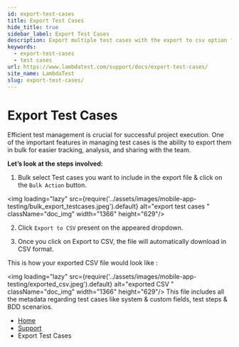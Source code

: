 ```yaml
---
id: export-test-cases
title: Export Test Cases
hide_title: true
sidebar_label: Export Test Cases
description: Export multiple test cases with the export to csv option for easy download, tracking, and sharing.
keywords:
  - export-test-cases
  - test cases
url: https://www.lambdatest.com/support/docs/export-test-cases/
site_name: LambdaTest
slug: export-test-cases/
---
```


<script type="application/ld+json"
      dangerouslySetInnerHTML={{ __html: JSON.stringify({
       "@context": "https://schema.org",
        "@type": "BreadcrumbList",
        "itemListElement": [{
          "@type": "ListItem",
          "position": 1,
          "name": "LambdaTest",
          "item": "https://www.lambdatest.com"
        },{
          "@type": "ListItem",
          "position": 2,
          "name": "Support",
          "item": "https://www.lambdatest.com/support/docs/"
        },{
          "@type": "ListItem",
          "position": 3,
          "name": "Export Test Cases",
          "item": "https://www.lambdatest.com/support/docs/export-test-cases/"
        }]
      })
    }}
></script>

# Export Test Cases

Efficient test management is crucial for successful project execution. One of the important features in managing test cases is the ability to export them in bulk for easier tracking, analysis, and sharing with the team.

**Let’s look at the steps involved:**

1. Bulk select Test cases you want to include in the export file & click on the `Bulk Action` button. 

<img loading="lazy" src={require('../assets/images/mobile-app-testing/bulk_export_testcases.jpeg').default} alt="export test cases "  className="doc_img" width="1366" height="629"/>

2. Click `Export to CSV` present on the appeared dropdown.

3. Once you click on Export to CSV, the file will automatically download in CSV format. 

This is how your exported CSV file would look like :

<img loading="lazy" src={require('../assets/images/mobile-app-testing/exported_csv.jpeg').default} alt="exported CSV "  className="doc_img" width="1366" height="629"/>
This file includes all the metadata regarding test cases like system & custom fields, test steps & BDD scenarios.



<nav aria-label="breadcrumbs">
  <ul className="breadcrumbs">
    <li className="breadcrumbs__item">
      <a className="breadcrumbs__link" href="https://www.lambdatest.com">
        Home
      </a>
    </li>
    <li className="breadcrumbs__item">
      <a className="breadcrumbs__link" target="_self" href="https://www.lambdatest.com/support/docs/">
        Support
      </a>
    </li>
    <li className="breadcrumbs__item breadcrumbs__item--active">
      <span className="breadcrumbs__link">
        Export Test Cases
      </span>
    </li>
  </ul>
</nav>
